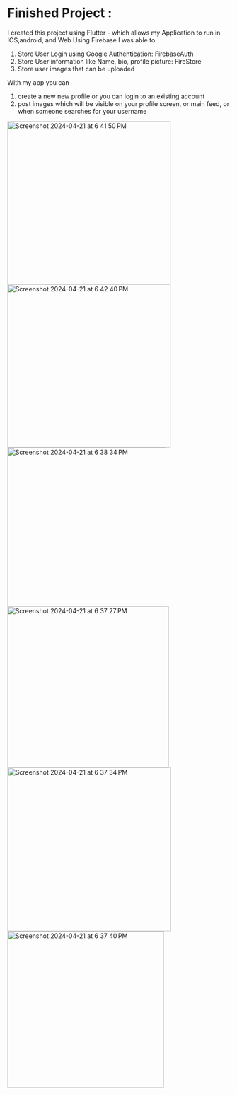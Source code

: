 # Finished Project : 
I created this project using Flutter - which allows my Application to run in IOS,android, and Web 
Using Firebase I was able to 
  1) Store User Login using Google Authentication: FirebaseAuth
  2) Store User information like Name, bio, profile picture: FireStore
  3) Store user images that can be uploaded

With my app you can 
 1) create a new new profile or you can login to an existing account
 2) post images which will be visible on your profile screen, or main feed, or when someone searches for your username


<img width="369" alt="Screenshot 2024-04-21 at 6 41 50 PM" src="https://github.com/ChrisrunnerR/Instagram/assets/72762131/3e90e26b-6b83-4fec-a54a-5c6cf4bc18f9">

<img width="369" alt="Screenshot 2024-04-21 at 6 42 40 PM" src="https://github.com/ChrisrunnerR/Instagram/assets/72762131/b17e2562-f993-4bfc-8c6e-dfab9a4dd1f2">

<img width="359" alt="Screenshot 2024-04-21 at 6 38 34 PM" src="https://github.com/ChrisrunnerR/Instagram/assets/72762131/c4ed8655-ca29-4771-bf61-38cffb5a1889">
<img width="365" alt="Screenshot 2024-04-21 at 6 37 27 PM" src="https://github.com/ChrisrunnerR/Instagram/assets/72762131/d05dfcbb-7276-40f1-93a3-5ac40e8a8061">
<img width="370" alt="Screenshot 2024-04-21 at 6 37 34 PM" src="https://github.com/ChrisrunnerR/Instagram/assets/72762131/57ac9ff2-ce04-428b-a022-bd6cd9ee0e6d">
<img width="354" alt="Screenshot 2024-04-21 at 6 37 40 PM" src="https://github.com/ChrisrunnerR/Instagram/assets/72762131/0a4922a0-e0eb-4136-a4c7-d71ff29e475d">
